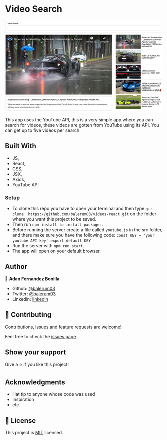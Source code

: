 # Video Search

![screenshot](./appSS.png)

This app uses the YouTube API, this is a very simple app where you can search for videos, these videos are gotten from YouTube using its API.
You can get up to five videos per search.

## Built With

- JS,
- React,
- CSS,
- JSX,
- Axios,
- YouTube API

### Setup

- To clone this repo you have to open your terminal and then type `git clone  https://github.com/balerum03/videos-react.git` on the folder where you want this project to be saved.
- Then run `npm install to install packages`.
- Before running the server create a file called `youtube.js` in the src folder, and there make sure you have the following code: `const KEY = 'your youtube API key' export default KEY`
- Run the server with `npm run start`.
- The app will open on your default browser.

## Author

👤 **Adan Fernandez Bonilla**

- Github: [@balerum03](https://github.com/balerum03)
- Twitter: [@balerum03](https://twitter.com/balerum03)
- Linkedin: [linkedin](https://www.linkedin.com/in/adan-fernandez-bonilla/)

## 🤝 Contributing

Contributions, issues and feature requests are welcome!

Feel free to check the [issues page](issues/).

## Show your support

Give a ⭐️ if you like this project!

## Acknowledgments

- Hat tip to anyone whose code was used
- Inspiration
- etc

## 📝 License

This project is [MIT](lic.url) licensed.